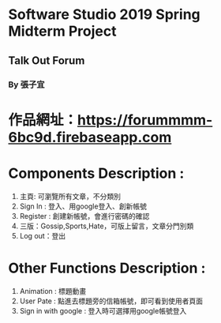 # Software Studio 2019 Spring Midterm Project

## Talk Out Forum
### By 張子宜

# 作品網址：https://forummmm-6bc9d.firebaseapp.com

# Components Description : 
1. 主頁: 可瀏覽所有文章，不分類別
2. Sign In : 登入、用google登入、創新帳號
3. Register : 創建新帳號，會進行密碼的確認
4. 三版：Gossip,Sports,Hate，可版上留言，文章分門別類
5. Log out：登出

# Other Functions Description : 
1. Animation : 標題動畫
2. User Pate : 點進去標題旁的信箱帳號，即可看到使用者頁面
3. Sign in with google : 登入時可選擇用google帳號登入
